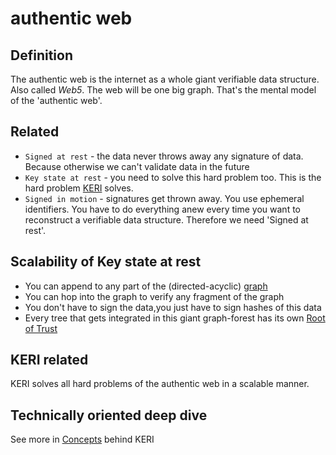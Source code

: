 # authentic web
## Definition

The authentic web is the internet as a whole giant verifiable data structure. Also called _Web5_. The web will be one big graph. That's the mental model of the 'authentic web'.

## Related
- `Signed at rest` - the data never throws away any signature of data. Because otherwise we can't validate data in the future
- `Key state at rest` - you need to solve this hard problem too. This is the hard problem [KERI](KERI) solves.
- `Signed in motion` - signatures get thrown away. You use ephemeral identifiers. You have to do everything anew every time you want to reconstruct a verifiable data structure. Therefore we need 'Signed at rest'. 

## Scalability of Key state at rest
- You can append to any part of the (directed-acyclic) [graph](directed-acyclic-graph)
- You can hop into the graph to verify any fragment of the graph
- You don't have to sign the data,you just have to sign hashes of this data
- Every tree that gets integrated in this giant graph-forest has its own [Root of Trust](root-of-trust)

## KERI related
KERI solves all hard problems of the authentic web in a scalable manner.

## Technically oriented deep dive
See more in [Concepts](https://weboftrust.github.io/WOT-terms/docs/concepts/concepts?level=2) behind KERI
